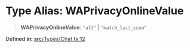 # Type Alias: WAPrivacyOnlineValue

> **WAPrivacyOnlineValue**: `"all"` \| `"match_last_seen"`

Defined in: [src/Types/Chat.ts:12](https://github.com/Fokusdotid/bail/blob/82f46c566476ac566bfd781dede14412fcdfb787/src/Types/Chat.ts#L12)
